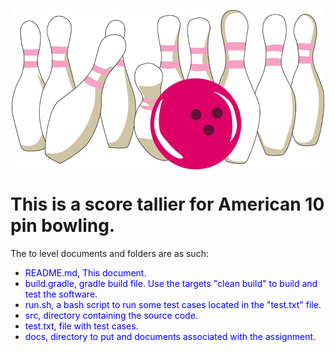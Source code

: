 
<img 
   align="middle" 
   style="display:block; margin-left:auto; margin-right:auto" 
   src="https://github.com/qtpeters/bowling/blob/master/docs/bowling.jpg" 
   alt="bowling" 
/>

# This is a score tallier for American 10 pin bowling.

The to level documents and folders are as such:

* <span style="color:blue">README.md</style>, This document.
* <span style="color:blue">build.gradle</style>, gradle build file. Use the targets "clean build" to build and test the software.
* <span style="color:blue">run.sh</style>, a bash script to run some test cases located in the "test.txt" file.
* <span style="color:blue">src,</style> directory containing the source code.
* <span style="color:blue">test.txt</style>, file with test cases.
* <span style="color:blue">docs</style>, directory to put and documents associated with the assignment.
